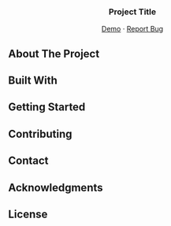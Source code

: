 <div id="top"></div>

<h3 align="center">Project Title</h3>

<p align="center">
  <a href="https://github.com/github_username/repo_name">Demo</a>
  ·
  <a href="https://github.com/github_username/repo_name/issues">Report Bug</a>
</p>
 

## About The Project

## Built With

## Getting Started

## Contributing

## Contact

## Acknowledgments

## License

